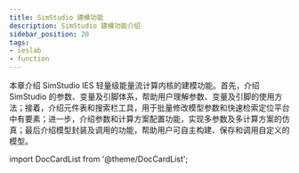 ```yaml
---
title: SimStudio 建模功能
description: SimStudio 建模功能介绍
sidebar_position: 20
tags:
- ieslab
- function
---
```


本章介绍 SimStudio IES 轻量级能量流计算内核的建模功能。首先，介绍 SimStudio 的参数、变量及引脚体系，帮助用户理解参数、变量及引脚的使用方法；接着，介绍元件表和搜索栏工具，用于批量修改模型参数和快速检索定位平台中有要素；进一步，介绍参数和计算方案配置功能，实现多参数及多计算方案的仿真；最后介绍模型封装及调用的功能，帮助用户可自主构建、保存和调用自定义的模型。


import DocCardList from '@theme/DocCardList';

<DocCardList />
